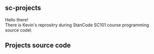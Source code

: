 ## sc-projects
Hello there!\
There is Kevin's reprositry during StanCode SC101 course programming source code\

## Projects source code
